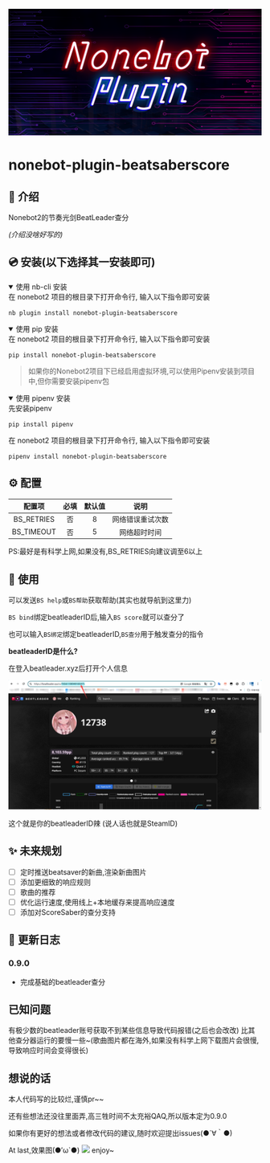 <p>
<div align="center">
  <a><img src='./Nonebot.png' alt="logo"></a>
</div>
<p>
  
#    nonebot-plugin-beatsaberscore
  
## 📖 介绍

Nonebot2的节奏光剑BeatLeader查分

_(介绍没啥好写的)_

## 💿 安装(以下选择其一安装即可)
<details open>
<summary>使用 nb-cli 安装</summary>
在 nonebot2 项目的根目录下打开命令行, 输入以下指令即可安装
  
    nb plugin install nonebot-plugin-beatsaberscore

</details>

<details open>
<summary>使用 pip 安装</summary>
在 nonebot2 项目的根目录下打开命令行, 输入以下指令即可安装
  
    pip install nonebot-plugin-beatsaberscore

</details>

>如果你的Nonebot2项目下已经启用虚拟环境,可以使用Pipenv安装到项目中,但你需要安装pipenv包
>
<details open>
<summary>使用 pipenv 安装</summary>
先安装pipenv
  
    pip install pipenv
  
在 nonebot2 项目的根目录下打开命令行, 输入以下指令即可安装
  
    pipenv install nonebot-plugin-beatsaberscore

</details>

## ⚙️ 配置

| 配置项 | 必填 | 默认值 | 说明 |
|:-----:|:----:|:----:|:----:|
| BS_RETRIES | 否 | 8 | 网络错误重试次数 |
| BS_TIMEOUT | 否 | 5 |网络超时时间 |

PS:最好是有科学上网,如果没有,BS_RETRIES向建议调至6以上

## 🎉 使用
可以发送` BS help `或` BS帮助 `获取帮助(其实也就导航到这里力)

` BS bind `绑定beatleaderID后,输入` BS score `就可以查分了

也可以输入` BS绑定 `绑定beatleaderID,` BS查分 `用于触发查分的指令

**beatleaderID是什么?**

 在登入beatleader.xyz后打开个人信息
 
 <img src='./explanation.png'>
 
 这个就是你的beatleaderID辣
 (说人话也就是SteamID)

## ✨ 未来规划
- [ ] 定时推送beatsaver的新曲,渲染新曲图片
- [ ] 添加更细致的响应规则
- [ ] 歌曲的推荐
- [ ] 优化运行速度,使用线上+本地缓存来提高响应速度
- [ ] 添加对ScoreSaber的查分支持

## 📝 更新日志

### 0.9.0
- 完成基础的beatleader查分

## 已知问题
有极少数的beatleader账号获取不到某些信息导致代码报错(之后也会改改)
比其他查分器运行的要慢一些~(歌曲图片都在海外,如果没有科学上网下载图片会很慢,导致响应时间会变得很长)

## 想说的话
本人代码写的比较烂,谨慎pr~~

还有些想法还没往里面弄,高三牲时间不太充裕QAQ,所以版本定为0.9.0

如果你有更好的想法或者修改代码的建议,随时欢迎提出issues(●´∀｀●)

At last,效果图(●′ω`●)
<img src='./result.png'>
enjoy~
